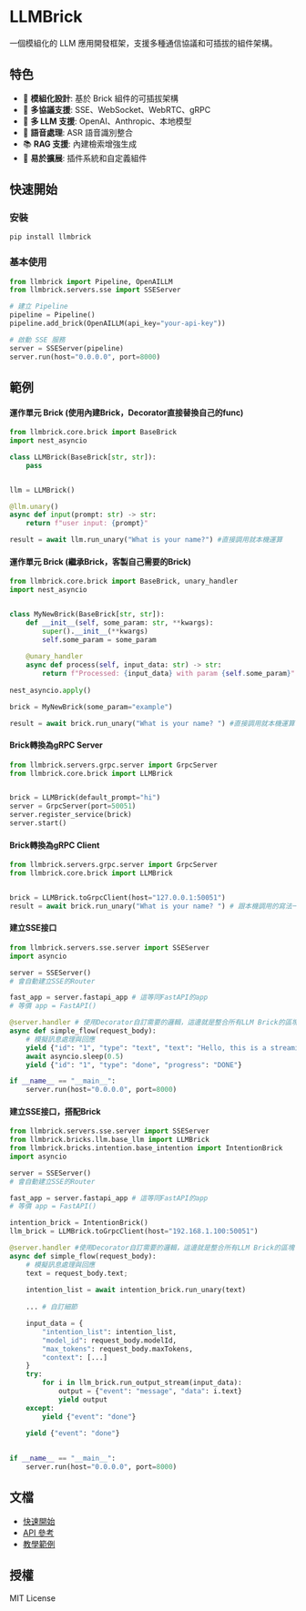# LLMBrick

一個模組化的 LLM 應用開發框架，支援多種通信協議和可插拔的組件架構。

## 特色

- 🧱 **模組化設計**: 基於 Brick 組件的可插拔架構
- 🔄 **多協議支援**: SSE、WebSocket、WebRTC、gRPC
- 🤖 **多 LLM 支援**: OpenAI、Anthropic、本地模型
- 🎤 **語音處理**: ASR 語音識別整合
- 📚 **RAG 支援**: 內建檢索增強生成
- 🔧 **易於擴展**: 插件系統和自定義組件

## 快速開始

### 安裝

```bash
pip install llmbrick
```

### 基本使用

```python
from llmbrick import Pipeline, OpenAILLM
from llmbrick.servers.sse import SSEServer

# 建立 Pipeline
pipeline = Pipeline()
pipeline.add_brick(OpenAILLM(api_key="your-api-key"))

# 啟動 SSE 服務
server = SSEServer(pipeline)
server.run(host="0.0.0.0", port=8000)
```

## 範例

#### 運作單元 Brick (使用內建Brick，Decorator直接替換自己的func)

```python
from llmbrick.core.brick import BaseBrick
import nest_asyncio

class LLMBrick(BaseBrick[str, str]):
    pass


llm = LLMBrick()

@llm.unary()
async def input(prompt: str) -> str:
    return f"user input: {prompt}"

result = await llm.run_unary("What is your name?") #直接調用就本機運算
```

#### 運作單元 Brick (繼承Brick，客製自己需要的Brick)

```python
from llmbrick.core.brick import BaseBrick, unary_handler
import nest_asyncio


class MyNewBrick(BaseBrick[str, str]):
    def __init__(self, some_param: str, **kwargs):
        super().__init__(**kwargs)
        self.some_param = some_param
    
    @unary_handler
    async def process(self, input_data: str) -> str:
        return f"Processed: {input_data} with param {self.some_param}"
    
nest_asyncio.apply()

brick = MyNewBrick(some_param="example")

result = await brick.run_unary("What is your name? ") #直接調用就本機運算
```

#### Brick轉換為gRPC Server

```python
from llmbrick.servers.grpc.server import GrpcServer
from llmbrick.core.brick import LLMBrick


brick = LLMBrick(default_prompt="hi")
server = GrpcServer(port=50051)
server.register_service(brick)
server.start()
```

#### Brick轉換為gRPC Client

```python
from llmbrick.servers.grpc.server import GrpcServer
from llmbrick.core.brick import LLMBrick


brick = LLMBrick.toGrpcClient(host="127.0.0.1:50051")
result = await brick.run_unary("What is your name? ") # 跟本機調用的寫法一樣
```

#### 建立SSE接口

```python
from llmbrick.servers.sse.server import SSEServer
import asyncio

server = SSEServer() 
# 會自動建立SSE的Router

fast_app = server.fastapi_app # 這等同FastAPI的app
# 等價 app = FastAPI()

@server.handler # 使用Decorator自訂需要的邏輯，這邊就是整合所有LLM Brick的區塊
async def simple_flow(request_body):
    # 模擬訊息處理與回應
    yield {"id": "1", "type": "text", "text": "Hello, this is a streaming response.", "progress": "IN_PROGRESS"}
    await asyncio.sleep(0.5)
    yield {"id": "1", "type": "done", "progress": "DONE"}

if __name__ == "__main__":
    server.run(host="0.0.0.0", port=8000)
```

#### 建立SSE接口，搭配Brick

```python
from llmbrick.servers.sse.server import SSEServer
from llmbrick.bricks.llm.base_llm import LLMBrick
from llmbrick.bricks.intention.base_intention import IntentionBrick
import asyncio

server = SSEServer() 
# 會自動建立SSE的Router

fast_app = server.fastapi_app # 這等同FastAPI的app
# 等價 app = FastAPI()

intention_brick = IntentionBrick()
llm_brick = LLMBrick.toGrpcClient(host="192.168.1.100:50051")

@server.handler #使用Decorator自訂需要的邏輯，這邊就是整合所有LLM Brick的區塊
async def simple_flow(request_body):
    # 模擬訊息處理與回應
    text = request_body.text;
    
    intention_list = await intention_brick.run_unary(text)
    
    ... # 自訂細節

    input_data = {
        "intention_list": intention_list,
        "model_id": request_body.modelId,
        "max_tokens": request_body.maxTokens,
        "context": [...]
    }
    try:
        for i in llm_brick.run_output_stream(input_data):
            output = {"event": "message", "data": i.text}
            yield output
    except:
        yield {"event": "done"}
    
    yield {"event": "done"}
        

if __name__ == "__main__":
    server.run(host="0.0.0.0", port=8000)
```

## 文檔

- [快速開始](docs/quickstart.md)
- [API 參考](docs/api_reference/)
- [教學範例](docs/tutorials/)

## 授權

MIT License